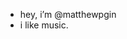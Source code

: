 - hey, i’m @matthewpgin
- i like music.

<!---
matthewpgin/matthewpgin is a ✨ special ✨ repository because its `README.md` (this file) appears on your GitHub profile.
You can click the Preview link to take a look at your changes.
--->

